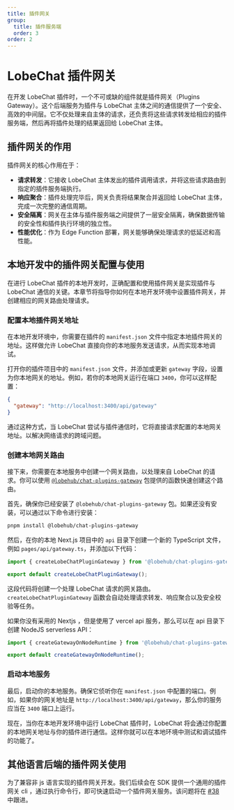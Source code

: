 ```yaml
---
title: 插件网关
group:
  title: 插件服务端
  order: 3
order: 2
---
```


# LobeChat 插件网关

在开发 LobeChat 插件时，一个不可或缺的组件就是插件网关（Plugins Gateway）。这个后端服务为插件与 LobeChat 主体之间的通信提供了一个安全、高效的中间层。它不仅处理来自主体的请求，还负责将这些请求转发给相应的插件服务端，然后再将插件处理的结果返回给 LobeChat 主体。

## 插件网关的作用

插件网关的核心作用在于：

- **请求转发**：它接收 LobeChat 主体发出的插件调用请求，并将这些请求路由到指定的插件服务端执行。
- **响应聚合**：插件处理完毕后，网关负责将结果聚合并返回给 LobeChat 主体，完成一次完整的通信周期。
- **安全隔离**：网关在主体与插件服务端之间提供了一层安全隔离，确保数据传输的安全性和插件执行环境的独立性。
- **性能优化**：作为 Edge Function 部署，网关能够确保处理请求的低延迟和高性能。

## 本地开发中的插件网关配置与使用

在进行 LobeChat 插件的本地开发时，正确配置和使用插件网关是实现插件与 LobeChat 通信的关键。本章节将指导你如何在本地开发环境中设置插件网关，并创建相应的网关路由处理请求。

### 配置本地插件网关地址

在本地开发环境中，你需要在插件的 `manifest.json` 文件中指定本地插件网关的地址。这样做允许 LobeChat 直接向你的本地服务发送请求，从而实现本地调试。

打开你的插件项目中的 `manifest.json` 文件，并添加或更新 `gateway` 字段，设置为你本地网关的地址。例如，若你的本地网关运行在端口 `3400`，你可以这样配置：

```json
{
  "gateway": "http://localhost:3400/api/gateway"
}
```

通过这种方式，当 LobeChat 尝试与插件通信时，它将直接请求配置的本地网关地址。以解决网络请求的跨域问题。

### 创建本地网关路由

接下来，你需要在本地服务中创建一个网关路由，以处理来自 LobeChat 的请求。你可以使用 [`@lobehub/chat-plugins-gateway`](https://github.com/lobehub/chat-plugins-gateway) 包提供的函数快速创建这个路由。

首先，确保你已经安装了 `@lobehub/chat-plugins-gateway` 包。如果还没有安装，可以通过以下命令进行安装：

```sh
pnpm install @lobehub/chat-plugins-gateway
```

然后，在你的本地 Next.js 项目中的 `api` 目录下创建一个新的 TypeScript 文件，例如 `pages/api/gateway.ts`，并添加以下代码：

```ts
import { createLobeChatPluginGateway } from '@lobehub/chat-plugins-gateway';

export default createLobeChatPluginGateway();
```

这段代码将创建一个处理 LobeChat 请求的网关路由。`createLobeChatPluginGateway` 函数会自动处理请求转发、响应聚合以及安全校验等任务。

如果你没有采用的 Nextjs ，但是使用了 vercel api 服务，那么可以在 api 目录下创建 NodeJS serverless API：

```ts
import { createGatewayOnNodeRuntime } from '@lobehub/chat-plugins-gateway';

export default createGatewayOnNodeRuntime();
```

### 启动本地服务

最后，启动你的本地服务。确保它侦听你在 `manifest.json` 中配置的端口。例如，如果你的网关地址是 `http://localhost:3400/api/gateway`，那么你的服务应当在 `3400` 端口上运行。

现在，当你在本地开发环境中运行 LobeChat 插件时，LobeChat 将会通过你配置的本地网关地址与你的插件进行通信。这样你就可以在本地环境中测试和调试插件的功能了。

## 其他语言后端的插件网关使用

为了兼容非 js 语言实现的插件网关开发。我们后续会在 SDK 提供一个通用的插件网关 cli ，通过执行命令行，即可快速启动一个插件网关服务。该问题将在 [#38](https://github.com/lobehub/chat-plugin-sdk/issues/38) 中跟进。
